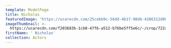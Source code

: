 ```yaml
---
template: ModelPage
title: Nicholas
featuredImage: 'https://ucarecdn.com/25cebb9c-56dd-4b17-98db-4286312d089a/'
imageThumbnail: >-
  https://ucarecdn.com/f203683b-1cb0-47f6-a512-b76be5ff5e6c/-/crop/722x896/854,46/-/preview/
firstName: ' Nicholas'
collection: Actors
---
```



